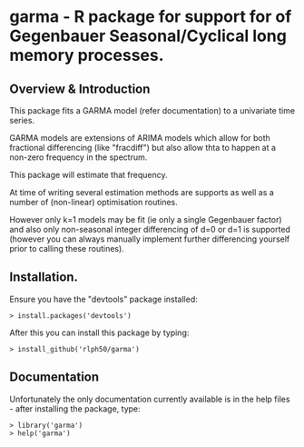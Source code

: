 # garma - R package for support for of Gegenbauer Seasonal/Cyclical long memory processes.
## Overview & Introduction
This package fits a GARMA model (refer documentation) to a univariate time series.

GARMA models are extensions of ARIMA models which allow for both fractional differencing (like "fracdiff") but also allow thta to happen at a non-zero frequency in the spectrum.

This package will estimate that frequency.

At time of writing several estimation methods are supports as well as a number of (non-linear) optimisation routines.

However only k=1 models may be fit (ie only a single Gegenbauer factor) and also only non-seasonal integer differencing of d=0 or d=1 is supported (however you can always manually implement further differencing yourself prior to calling these routines).

## Installation.
Ensure you have the "devtools" package installed:

```
> install.packages('devtools')
```

After this you can install this package by typing:
```
> install_github('rlph50/garma')
```

## Documentation
Unfortunately the only documentation currently available is in the help files - after installing the package, type:
```
> library('garma')
> help('garma')
```
